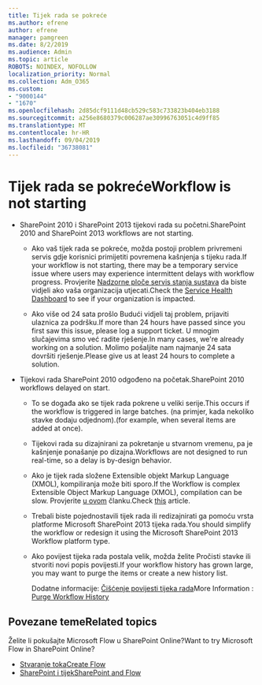 ```yaml
---
title: Tijek rada se pokreće
ms.author: efrene
author: efrene
manager: pamgreen
ms.date: 8/2/2019
ms.audience: Admin
ms.topic: article
ROBOTS: NOINDEX, NOFOLLOW
localization_priority: Normal
ms.collection: Adm_O365
ms.custom:
- "9000144"
- "1670"
ms.openlocfilehash: 2d85dcf9111d48cb529c583c733823b404eb3188
ms.sourcegitcommit: a256e8680379c006287ae30996763051c4d9ff85
ms.translationtype: MT
ms.contentlocale: hr-HR
ms.lasthandoff: 09/04/2019
ms.locfileid: "36738081"
---
```

# <a name="workflow-is-not-starting"></a><span data-ttu-id="599c4-102">Tijek rada se pokreće</span><span class="sxs-lookup"><span data-stu-id="599c4-102">Workflow is not starting</span></span>

- <span data-ttu-id="599c4-103">SharePoint 2010 i SharePoint 2013 tijekovi rada su početni.</span><span class="sxs-lookup"><span data-stu-id="599c4-103">SharePoint 2010 and SharePoint 2013 workflows are not starting.</span></span>

    - <span data-ttu-id="599c4-104">Ako vaš tijek rada se pokreće, možda postoji problem privremeni servis gdje korisnici primijetiti povremena kašnjenja s tijeku rada.</span><span class="sxs-lookup"><span data-stu-id="599c4-104">If your workflow is not starting, there may be a temporary service issue where users may experience intermittent delays with workflow progress.</span></span> <span data-ttu-id="599c4-105">Provjerite [Nadzorne ploče servis stanja sustava](https:/admin.microsoft.com/AdminPortal/Home#/servicehealth) da biste vidjeli ako vaša organizacija utjecati.</span><span class="sxs-lookup"><span data-stu-id="599c4-105">Check the [Service Health Dashboard](https:/admin.microsoft.com/AdminPortal/Home#/servicehealth) to see if your organization is impacted.</span></span>

    - <span data-ttu-id="599c4-106">Ako više od 24 sata prošlo Budući vidjeli taj problem, prijaviti ulaznica za podršku.</span><span class="sxs-lookup"><span data-stu-id="599c4-106">If more than 24 hours have passed since you first saw this issue, please log a support ticket.</span></span> <span data-ttu-id="599c4-107">U mnogim slučajevima smo već radite rješenje.</span><span class="sxs-lookup"><span data-stu-id="599c4-107">In many cases, we're already working on a solution.</span></span> <span data-ttu-id="599c4-108">Molimo pošaljite nam najmanje 24 sata dovršiti rješenje.</span><span class="sxs-lookup"><span data-stu-id="599c4-108">Please give us at least 24 hours to complete a solution.</span></span>

- <span data-ttu-id="599c4-109">Tijekovi rada SharePoint 2010 odgođeno na početak.</span><span class="sxs-lookup"><span data-stu-id="599c4-109">SharePoint 2010 workflows delayed on start.</span></span>

    - <span data-ttu-id="599c4-110">To se događa ako se tijek rada pokrene u veliki serije.</span><span class="sxs-lookup"><span data-stu-id="599c4-110">This occurs if the workflow is triggered in large batches.</span></span> <span data-ttu-id="599c4-111">(na primjer, kada nekoliko stavke dodaju odjednom).</span><span class="sxs-lookup"><span data-stu-id="599c4-111">(for example, when several items are added at once).</span></span>

    - <span data-ttu-id="599c4-112">Tijekovi rada su dizajnirani za pokretanje u stvarnom vremenu, pa je kašnjenje ponašanje po dizajna.</span><span class="sxs-lookup"><span data-stu-id="599c4-112">Workflows are not designed to run real-time, so a delay is by-design behavior.</span></span>

   -  <span data-ttu-id="599c4-113">Ako je tijek rada složene Extensible objekt Markup Language (XMOL), kompiliranja može biti sporo.</span><span class="sxs-lookup"><span data-stu-id="599c4-113">If the Workflow is complex Extensible Object Markup Language (XMOL), compilation can be slow.</span></span> <span data-ttu-id="599c4-114">Provjerite [u ovom](https://support.microsoft.com//kb/3043697) članku.</span><span class="sxs-lookup"><span data-stu-id="599c4-114">Check [this](https://support.microsoft.com//kb/3043697) article.</span></span>

    - <span data-ttu-id="599c4-115">Trebali biste pojednostavili tijek rada ili redizajnirati ga pomoću vrsta platforme Microsoft SharePoint 2013 tijeka rada.</span><span class="sxs-lookup"><span data-stu-id="599c4-115">You should simplify the workflow or redesign it using the Microsoft SharePoint 2013 Workflow platform type.</span></span>

    - <span data-ttu-id="599c4-116">Ako povijest tijeka rada postala velik, možda želite Pročisti stavke ili stvoriti novi popis povijesti.</span><span class="sxs-lookup"><span data-stu-id="599c4-116">If your workflow history has grown large, you may want to purge the items or create a new history list.</span></span>

        <span data-ttu-id="599c4-117">Dodatne informacije: [Čišćenje povijesti tijeka rada](https://blogs.technet.microsoft.com/marj/2015/08/07/sharepoint-2010-workflows-best-practice-purge-workflow-history-list-items/)</span><span class="sxs-lookup"><span data-stu-id="599c4-117">More Information : [Purge Workflow History](https://blogs.technet.microsoft.com/marj/2015/08/07/sharepoint-2010-workflows-best-practice-purge-workflow-history-list-items/)</span></span>


## <a name="related-topics"></a><span data-ttu-id="599c4-118">Povezane teme</span><span class="sxs-lookup"><span data-stu-id="599c4-118">Related topics</span></span>
<span data-ttu-id="599c4-119">Želite li pokušajte Microsoft Flow u SharePoint Online?</span><span class="sxs-lookup"><span data-stu-id="599c4-119">Want to try Microsoft Flow in SharePoint Online?</span></span>
- [<span data-ttu-id="599c4-120">Stvaranje toka</span><span class="sxs-lookup"><span data-stu-id="599c4-120">Create Flow</span></span>](https://support.office.com/article/Create-a-flow-for-a-list-or-library-in-SharePoint-Online-or-OneDrive-for-Business-a9c3e03b-0654-46af-a254-20252e580d01) 
- [<span data-ttu-id="599c4-121">SharePoint i tijek</span><span class="sxs-lookup"><span data-stu-id="599c4-121">SharePoint and Flow</span></span>](https://flow.microsoft.com/blog/sharepoint-and-flow/) 


